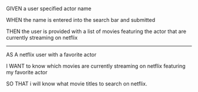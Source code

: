 GIVEN a user specified actor name

WHEN the name is entered into the search bar and submitted


THEN the user is provided with a list of movies featuring the actor that are currently streaming on netflix

____________________________________________________________

AS A netflix user with a favorite actor

I WANT to know which movies are currently streaming on netflix featuring my favorite actor

SO THAT i will know what movie titles to search on netflix. 

